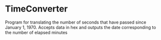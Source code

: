 # TimeConverter
Program for translating the number of seconds that have passed since January 1, 1970. Accepts data in hex and outputs the date corresponding to the number of elapsed minutes
